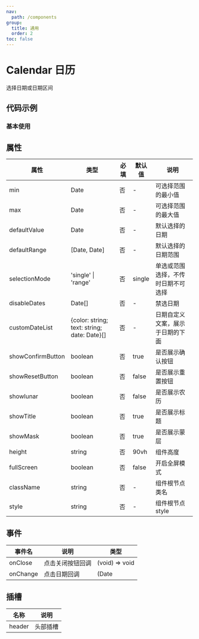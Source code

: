 ```yaml
---
nav:
  path: /components
group:
  title: 通用
  order: 2
toc: false
---
```

# Calendar 日历
选择日期或日期区间

## 代码示例
### 基本使用
<code src='../../demo/pages/Calendar'></code>

## 属性

| 属性 | 类型 | 必填 | 默认值 | 说明 |
| -----|-----|-----|-----|----- |
| min | Date | 否 | - | 可选择范围的最小值 |
| max | Date | 否 | - | 可选择范围的最大值 |
| defaultValue | Date | 否 | - | 默认选择的日期 |
| defaultRange | [Date, Date] | 否 | - | 默认选择的日期范围 |
| selectionMode | 'single' &verbar; 'range' | 否 | single | 单选或范围选择，不传时日期不可选择 |
| disableDates | Date[] | 否 | - | 禁选日期 |
| customDateList | {color: string; text: string; date: Date}[] | 否 | - | 日期自定义文案，展示于日期的下面 |
| showConfirmButton | boolean | 否 | true | 是否展示确认按钮 |
| showResetButton | boolean | 否 | false | 是否展示重置按钮 |
| showlunar | boolean | 否 | false | 是否展示农历 |
| showTitle | boolean | 否 | true | 是否展示标题 |
| showMask | boolean | 否 | true | 是否展示蒙层 |
| height | string | 否 | 90vh | 组件高度 |
| fullScreen | boolean | 否 | false | 开启全屏模式 |
| className | string | 否 | - | 组件根节点类名 |
| style | string | 否 | - | 组件根节点style |

## 事件

| 事件名 | 说明 | 类型 |
| -----|-----|-----|
| onClose | 点击关闭按钮回调 | (void) => void  |
| onChange | 点击日期回调 | (Date | [Date, Date]) => void  |

## 插槽
| 名称 | 说明 |
| ----|----|
| header | 头部插槽 |